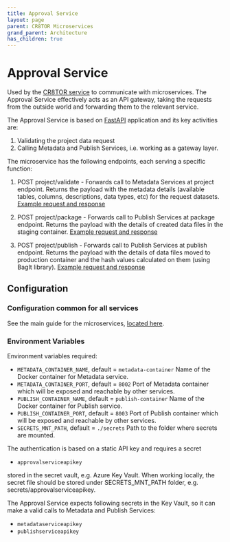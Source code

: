 ```yaml
---
title: Approval Service
layout: page
parent: CR8TOR Microservices 
grand_parent: Architecture
has_children: true
---
```


# Approval Service

Used by the [CR8TOR service](https://github.com/lsc-sde-crates/CR8TOR) to communicate with microservices. The Approval Service effectively acts as an API gateway, taking the requests from the outside world and forwarding them to the relevant service.

The Approval Service is based on [FastAPI](https://fastapi.tiangolo.com/) application and its key activities are:

1. Validating the project data request  
2. Calling Metadata and Publish Services, i.e. working as a gateway layer.

The microservice has the following endpoints, each serving a specific function:

1. POST project/validate - Forwards call to Metadata Services at project endpoint. Returns the payload with the metadata details (available tables, columns, descriptions, data types, etc) for the request datasets.
   [Example request and response](../../metadata-service/docs/service.md#metadata-service)

2. POST project/package - Forwards call to Publish Services at package endpoint. Returns the payload with the details of created data files in the staging container.
   [Example request and response](../../publish-service/docs/service.md#publish-service)

3. POST project/publish - Forwards call to Publish Services at publish endpoint. Returns the payload with the details of data files moved to production container and the hash values calculated on them (using BagIt library).
   [Example request and response](../../publish-service/docs/service.md#publish-service)

## Configuration

### Configuration common for all services

See the main guide for the microservices, [located here](../../docs/services.md).

### Environment Variables

Environment variables required:

- `METADATA_CONTAINER_NAME`, default = `metadata-container`
  Name of the Docker container for Metadata service.
- `METADATA_CONTAINER_PORT`, default = `8002`
  Port of Metadata container which will be exposed and reachable by other services.
- `PUBLISH_CONTAINER_NAME`, default = `publish-container`
  Name of the Docker container for Publish service.
- `PUBLISH_CONTAINER_PORT`, default = `8003`
  Port of Publish container which will be exposed and reachable by other services.
- `SECRETS_MNT_PATH`, default = `./secrets`
  Path to the folder where secrets are mounted.

The authentication is based on a static API key and requires a secret

- `approvalserviceapikey`

stored in the secret vault, e.g. Azure Key Vault. When working locally, the secret file should be stored under SECRETS_MNT_PATH folder, e.g. secrets/approvalserviceapikey.

The Approval Service expects following secrets in the Key Vault, so it can make a valid calls to Metadata and Publish Services:

- `metadataserviceapikey`
- `publishserviceapikey`
